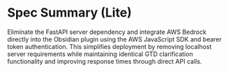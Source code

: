 # Spec Summary (Lite)

Eliminate the FastAPI server dependency and integrate AWS Bedrock directly into the Obsidian plugin using the AWS JavaScript SDK and bearer token authentication. This simplifies deployment by removing localhost server requirements while maintaining identical GTD clarification functionality and improving response times through direct API calls.